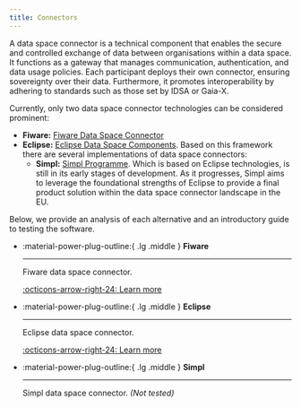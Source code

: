 ```yaml
---
title: Connectors
---
```


A data space connector is a technical component that enables the secure and controlled exchange of data between organisations within a data space. It functions as a gateway that manages communication, authentication, and data usage policies. Each participant deploys their own connector, ensuring sovereignty over their data. Furthermore, it promotes interoperability by adhering to standards such as those set by IDSA or Gaia-X.

Currently, only two data space connector technologies can be considered prominent: 

- **Fiware:** [Fiware Data Space Connector](https://github.com/FIWARE/data-space-connector)
- **Eclipse:** [Eclipse Data Space Components](https://github.com/eclipse-edc). Based on this framework there are several implementations of data space connectors:
    - **Simpl:** [Simpl Programme](https://simpl-programme.ec.europa.eu/). Which is based on Eclipse technologies, is still in its early stages of development. As it progresses, Simpl aims to leverage the foundational strengths of Eclipse to provide a final product solution within the data space connector landscape in the EU.

Below, we provide an analysis of each alternative and an introductory guide to testing the software.

<div class="grid cards" markdown>

-   :material-power-plug-outline:{ .lg .middle } __Fiware__

    ---

    Fiware data space connector.

    [:octicons-arrow-right-24: Learn more](./fiware/index.md)

-   :material-power-plug-outline:{ .lg .middle } __Eclipse__

    ---

    Eclipse data space connector.

    [:octicons-arrow-right-24: Learn more](./eclipse/index.md)

-   :material-power-plug-outline:{ .lg .middle } __Simpl__

    ---

    Simpl data space connector. *(Not tested)*

    

</div>
